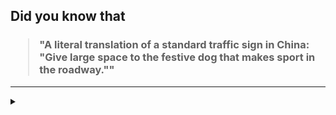 ## Did you know that

<h3>
  <blockquote>
<!--START_SECTION:debris-->                                                                                                                                                     
"A literal translation of a standard traffic sign in China: "Give large space to the festive dog that makes sport in the roadway.""
<!--END_SECTION:debris-->
  </blockquote>
</h3>

-----

<details>
  <summary></summary>

<img src="https://github-readme-stats.vercel.app/api?show_icons=true&hide=issues&username=ekickx"> <img src="https://github-readme-stats.vercel.app/api/top-langs/?layout=compact&username=ekickx">

</details>
